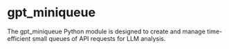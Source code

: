 # gpt_miniqueue
The gpt_miniqueue Python module is designed to create and manage time-efficient small queues of API requests for LLM analysis.
